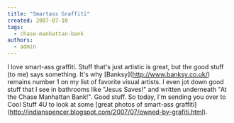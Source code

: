 ```yaml
---
title: "Smartass Graffiti"
created: 2007-07-10
tags: 
  - chase-manhattan-bank
authors: 
  - admin
---
```


I love smart-ass graffiti. Stuff that's just artistic is great, but the good stuff (to me) says something. It's why \[Banksy\](http://www.banksy.co.uk/) remains number 1 on my list of favorite visual artists. I even jot down good stuff that I see in bathrooms like "Jesus Saves!" and written underneath "At the Chase Manhattan Bank!". Good stuff. So today, I'm sending you over to Cool Stuff 4U to look at some \[great photos of smart-ass graffiti\](http://indianspencer.blogspot.com/2007/07/owned-by-grafiti.html).
